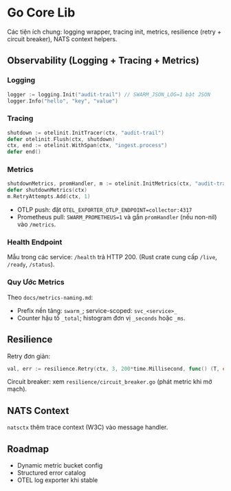# Go Core Lib
Các tiện ích chung: logging wrapper, tracing init, metrics, resilience (retry + circuit breaker), NATS context helpers.

## Observability (Logging + Tracing + Metrics)

### Logging
```go
logger := logging.Init("audit-trail") // SWARM_JSON_LOG=1 bật JSON
logger.Info("hello", "key", "value")
```

### Tracing
```go
shutdown := otelinit.InitTracer(ctx, "audit-trail")
defer otelinit.Flush(ctx, shutdown)
ctx, end := otelinit.WithSpan(ctx, "ingest.process")
defer end()
```

### Metrics
```go
shutdownMetrics, promHandler, m := otelinit.InitMetrics(ctx, "audit-trail")
defer shutdownMetrics(ctx)
m.RetryAttempts.Add(ctx, 1)
```
- OTLP push: đặt `OTEL_EXPORTER_OTLP_ENDPOINT=collector:4317`
- Prometheus pull: `SWARM_PROMETHEUS=1` và gắn `promHandler` (nếu non-nil) vào `/metrics`.

### Health Endpoint
Mẫu trong các service: `/health` trả HTTP 200. (Rust crate cung cấp `/live`, `/ready`, `/status`).

### Quy Ước Metrics
Theo `docs/metrics-naming.md`:
- Prefix nền tảng: `swarm_`; service-scoped: `svc_<service>_`
- Counter hậu tố `_total`; histogram đơn vị `_seconds` hoặc `_ms`.

## Resilience
Retry đơn giản:
```go
val, err := resilience.Retry(ctx, 3, 200*time.Millisecond, func() (T, error) { /* work */ })
```
Circuit breaker: xem `resilience/circuit_breaker.go` (phát metric khi mở mạch).

## NATS Context
`natsctx` thêm trace context (W3C) vào message handler.

## Roadmap
- Dynamic metric bucket config
- Structured error catalog
- OTEL log exporter khi stable
